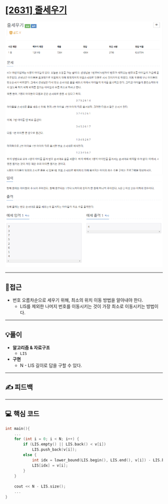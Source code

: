 # [[2631] 줄세우기](https://www.acmicpc.net/problem/2631)

![](imgs/1.PNG)
![](imgs/2.PNG)
___
## 🤔접근
- 번호 오름차순으로 세우기 위해, 최소의 위치 이동 방법을 알아내야 한다.
	- LIS를 제외한 나머지 번호를 이동시키는 것이 가장 최소로 이동시키는 방법이다.
___
## 💡풀이
- <B>알고리즘 & 자료구조</B>
	- `LIS`
- <b>구현</b>
	- N - LIS 길이로 답을 구할 수 있다.
___
## ✍ 피드백
___
## 💻 핵심 코드
```c++
int main(){
	...
    for (int i = 0; i < N; i++) {
        if (LIS.empty() || LIS.back() < v[i])
            LIS.push_back(v[i]);
        else {
            int idx = lower_bound(LIS.begin(), LIS.end(), v[i]) - LIS.begin();
            LIS[idx] = v[i];
        }
    }

    cout << N - LIS.size();
	...
}
```
